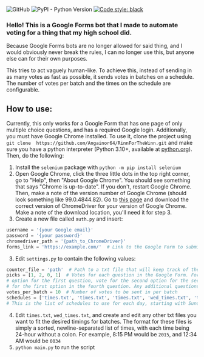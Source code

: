 ![GitHub](https://img.shields.io/github/license/Angainor64/RinnForTheWinn)
![PyPI - Python Version](https://img.shields.io/pypi/pyversions/selenium)
[![Code style: black](https://img.shields.io/badge/code%20style-black-000000.svg)](https://github.com/psf/black)

### Hello! This is a Google Forms bot that I made to automate voting for a thing that my high school did.
Because Google Forms bots are no longer allowed for said thing, and I would obviously never break the rules, I can no 
longer use this, but anyone else can for their own purposes.

This tries to act vaguely human-like. To achieve this, instead of sending in as many votes as fast as possible, it sends
votes in batches on a schedule. The number of votes per batch and the times on the schedule are configurable.

## How to use:
Currently, this only works for a Google Form that has one page of only multiple choice questions, and has a required 
Google login. Additionally, you must have Google Chrome installed. To use it, clone the project using `git clone 
https://github.com/Angainor64/RinnForTheWinn.git` and make sure you have a python interpreter (Python 3.10+, available
at [python.org](https://www.python.org/downloads)). Then, do the following:

1. Install the `selenium` package with `python -m pip install selenium`
2. Open Google Chrome, click the three little dots in the top right corner, go to "Help", then "About Google Chrome".
You should see something that says "Chrome is up-to-date". If you don't, restart Google Chrome. Then, make a note of the
version number of Google Chrome (should look something like 99.0.4844.82). Go to 
[this page](https://chromedriver.chromium.org/downloads) and download the correct version of ChromeDriver for your
version of Google Chrome. Make a note of the download location, you'll need it for step 3. 
3. Create a new file called `auth.py` and insert:
```python
username = '{your Google email}'
password = '{your password}'
chromedriver_path = '{path_to_ChromeDriver}'
forms_link = 'https://example.com/'  # Link to the Google Form to submit responses to
```
3. Edit `settings.py` to contain the following values:
```python
counter_file = 'path'  # Path to a txt file that will keep track of the number of votes so far
picks = [1, 2, 0, 1]  # Votes for each question in the Google Form. For example, `[1, 2, 0, 1]` will vote for the first
# option for the first question, vote for the second option for the second question, skip the third question, and vote 
# for the first option in the fourth question. Any additional questions in the Google Form will be ignored. 
votes_per_batch = 10  # Number of votes to be sent in per batch
schedules = ['times.txt', 'times.txt', 'times.txt', 'wed_times.txt', 'times.txt', 'times.txt', 'times.txt']
# This is the list of schedules to use for each day, starting with Sunday
```
4. Edit `times.txt`, `wed_times.txt`, and create and edit any other txt files you want to fit the desired timings for 
batches. The format for these files is simply a sorted, newline-separated list of times, with each time being 24-hour 
without a colon. For example, 8:15 PM would be `2015`, and 12:34 AM would be `0034`
5. `python main.py` to run the script